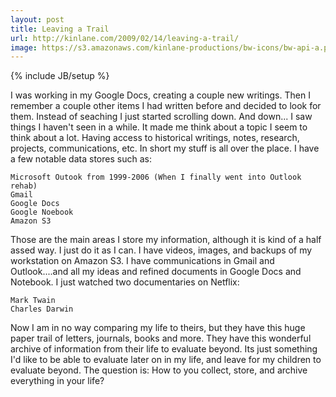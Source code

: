 ```yaml
---
layout: post
title: Leaving a Trail
url: http://kinlane.com/2009/02/14/leaving-a-trail/
image: https://s3.amazonaws.com/kinlane-productions/bw-icons/bw-api-a.png
---
```

{% include JB/setup %}
I was working in my Google Docs, creating a couple new writings. Then I remember a couple other items I had written before and decided to look for them.
Instead of seaching I just started scrolling down. And down...
I saw things I haven't seen in a while.
It made me think about a topic I seem to think about a lot. Having access to historical writings, notes, research, projects, communications, etc.
In short my stuff is all over the place. I have a few notable data stores such as:

	Microsoft Outook from 1999-2006 (When I finally went into Outlook rehab)
	Gmail
	Google Docs
	Google Noebook
	Amazon S3

Those are the main areas I store my information, although it is kind of a half assed way. I just do it as I can. I have videos, images, and backups of my workstation on Amazon S3. I have communications in Gmail and Outlook....and all my ideas and refined documents in Google Docs and Notebook.
I just watched two documentaries on Netflix:

	Mark Twain
	Charles Darwin

Now I am in no way comparing my life to theirs, but they have this huge paper trail of letters, journals, books and more. They have this wonderful archive of information from their life to evaluate beyond.
Its just something I'd like to be able to evaluate later on in my life, and leave for my children to evaluate beyond.
The question is: How to you collect, store, and archive everything in your life?
